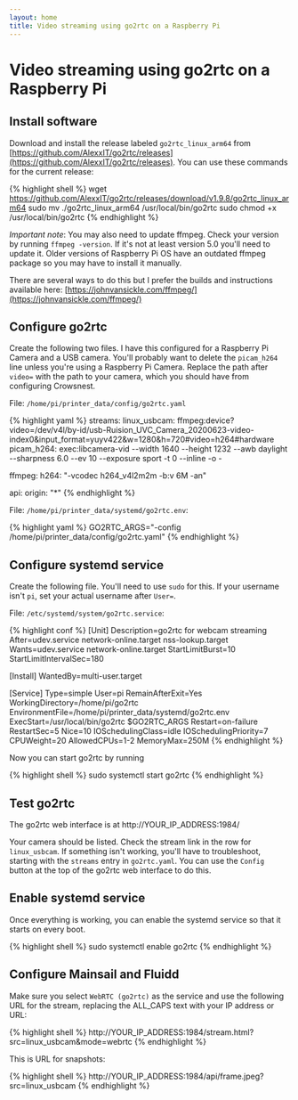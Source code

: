 ```yaml
---
layout: home
title: Video streaming using go2rtc on a Raspberry Pi
---
```

# Video streaming using go2rtc on a Raspberry Pi

## Install software

Download and install the release labeled `go2rtc_linux_arm64` from [https://github.com/AlexxIT/go2rtc/releases](https://github.com/AlexxIT/go2rtc/releases). You can use these commands for the current release:

{% highlight shell %}
wget https://github.com/AlexxIT/go2rtc/releases/download/v1.9.8/go2rtc_linux_arm64
sudo mv ./go2rtc_linux_arm64 /usr/local/bin/go2rtc
sudo chmod +x /usr/local/bin/go2rtc
{% endhighlight %}

*Important note*: You may also need to update ffmpeg. Check your version by running `ffmpeg -version`. If it's not at least version 5.0 you'll need to update it. Older versions of Raspberry Pi OS have an outdated ffmpeg package so you may have to install it manually.

There are several ways to do this but I prefer the builds and instructions available here: [https://johnvansickle.com/ffmpeg/](https://johnvansickle.com/ffmpeg/)

## Configure go2rtc

Create the following two files. I have this configured for a Raspberry Pi Camera and a USB camera. You'll probably want to delete the `picam_h264` line unless you're using a Raspberry Pi Camera. Replace the path after `video=` with the path to your camera, which you should have from configuring Crowsnest.

File: `/home/pi/printer_data/config/go2rtc.yaml`

{% highlight yaml %}
streams:
  linux_usbcam: ffmpeg:device?video=/dev/v4l/by-id/usb-Ruision_UVC_Camera_20200623-video-index0&input_format=yuyv422&w=1280&h=720#video=h264#hardware
  picam_h264: exec:libcamera-vid --width 1640 --height 1232 --awb daylight --sharpness 6.0 --ev 10 --exposure sport -t 0 --inline -o -
  
ffmpeg:
  h264:
    "-vcodec h264_v4l2m2m -b:v 6M -an"

api:
  origin: "*"
{% endhighlight %}

File: `/home/pi/printer_data/systemd/go2rtc.env`:  

{% highlight yaml %}
GO2RTC_ARGS="-config /home/pi/printer_data/config/go2rtc.yaml"
{% endhighlight %}

## Configure systemd service

Create the following file. You'll need to use `sudo` for this. If your username isn't `pi`, set your actual username after `User=`.

File: `/etc/systemd/system/go2rtc.service`:

{% highlight conf %}
[Unit]
Description=go2rtc for webcam streaming
After=udev.service network-online.target nss-lookup.target
Wants=udev.service network-online.target
StartLimitBurst=10
StartLimitIntervalSec=180

[Install]
WantedBy=multi-user.target

[Service]
Type=simple
User=pi
RemainAfterExit=Yes
WorkingDirectory=/home/pi/go2rtc
EnvironmentFile=/home/pi/printer_data/systemd/go2rtc.env
ExecStart=/usr/local/bin/go2rtc $GO2RTC_ARGS
Restart=on-failure
RestartSec=5
Nice=10
IOSchedulingClass=idle
IOSchedulingPriority=7
CPUWeight=20
AllowedCPUs=1-2
MemoryMax=250M
{% endhighlight %}

Now you can start go2rtc by running

{% highlight shell %}
sudo systemctl start go2rtc
{% endhighlight %}

## Test go2rtc

The go2rtc web interface is at http://YOUR\_IP\_ADDRESS:1984/

Your camera should be listed. Check the stream link in the row for `linux_usbcam`. If something isn't working, you'll have to troubleshoot, starting with the `streams` entry in `go2rtc.yaml`. You can use the `Config` button at the top of the go2rtc web interface to do this.

## Enable systemd service

Once everything is working, you can enable the systemd service so that it starts on every boot.

{% highlight shell %}
sudo systemctl enable go2rtc
{% endhighlight %}

## Configure Mainsail and Fluidd

Make sure you select `WebRTC (go2rtc)` as the service and use the following URL for the stream, replacing the ALL_CAPS text with your IP address or URL:

{% highlight shell %}
http://YOUR_IP_ADDRESS:1984/stream.html?src=linux_usbcam&mode=webrtc
{% endhighlight %}

This is URL for snapshots:

{% highlight shell %}
http://YOUR_IP_ADDRESS:1984/api/frame.jpeg?src=linux_usbcam
{% endhighlight %}
